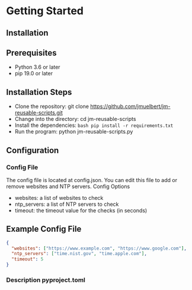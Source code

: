 # Getting Started

## Installation

## Prerequisites

- Python 3.6 or later
- pip 19.0 or later

## Installation Steps

- Clone the repository: git clone https://github.com/jmuelbert/jm-reusable-scripts.git
- Change into the directory: cd jm-reusable-scripts
- Install the dependencies: `bash pip install -r requirements.txt`
- Run the program: python jm-reusable-scripts.py

## Configuration

### Config File

The config file is located at config.json. You can edit this file to add or remove websites and NTP servers.
Config Options

- websites: a list of websites to check
- ntp_servers: a list of NTP servers to check
- timeout: the timeout value for the checks (in seconds)

## Example Config File

```json
{
  "websites": ["https://www.example.com", "https://www.google.com"],
  "ntp_servers": ["time.nist.gov", "time.apple.com"],
  "timeout": 5
}
```

### Description pyproject.toml
